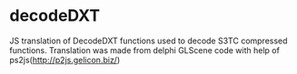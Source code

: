 # decodeDXT
JS translation of DecodeDXT functions used to decode S3TC compressed functions. Translation was made from delphi GLScene code with help of ps2js(http://p2js.gelicon.biz/)
